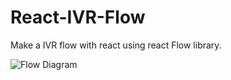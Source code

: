 # React-IVR-Flow

Make a IVR flow with react using react Flow library.

![Flow Diagram](https://github.com/AkshayGadekar/React-IVR-Flow/blob/main/src/flowDiagram.png)
